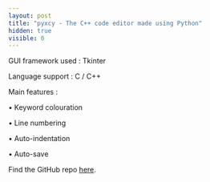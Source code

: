 ```yaml
---
layout: post
title: "pyxcy - The C++ code editor made using Python"
hidden: true
visible: 0
---
```

GUI framework used : Tkinter

Language support : C / C++

Main features :

• Keyword colouration

• Line numbering

• Auto-indentation

• Auto-save

Find the GitHub repo <a href="https://github.com/rounakdatta/pyxcy">here</a>.
